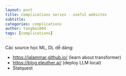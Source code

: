 ```yaml
---
layout: post
title: Complications series - useful websites
subtitle: 
categories: complications
author: tangha1004
tags: [complications]
---
```


Các source học ML, DL dễ dàng:
- https://jalammar.github.io/ (learn about transformer)
- https://blog.eleuther.ai/ (deploy LLM local)
- Statquest